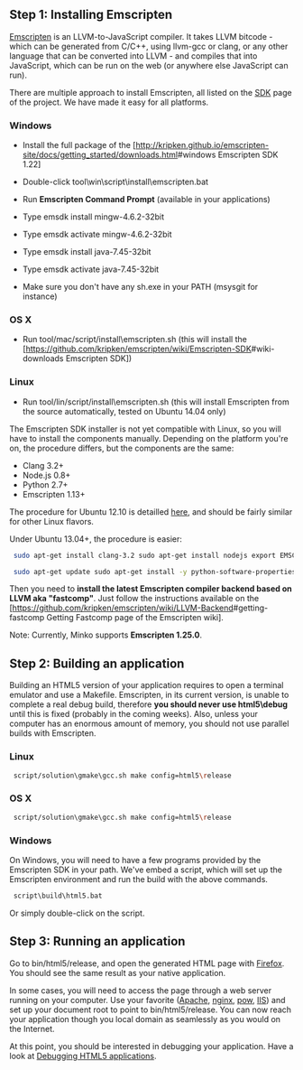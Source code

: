 Step 1: Installing Emscripten
-----------------------------

[Emscripten](https://github.com/kripken/emscripten/) is an LLVM-to-JavaScript compiler. It takes LLVM bitcode - which can be generated from C/C++, using llvm-gcc or clang, or any other language that can be converted into LLVM - and compiles that into JavaScript, which can be run on the web (or anywhere else JavaScript can run).

There are multiple approach to install Emscripten, all listed on the [SDK](https://github.com/kripken/emscripten/wiki/Emscripten-SDK) page of the project. We have made it easy for all platforms.

### Windows

-   Install the full package of the [<http://kripken.github.io/emscripten-site/docs/getting_started/downloads.html>#windows Emscripten SDK 1.22]
-   Double-click tool\win\script\install\emscripten.bat



-   Run **Emscripten Command Prompt** (available in your applications)
-   Type emsdk install mingw-4.6.2-32bit
-   Type emsdk activate mingw-4.6.2-32bit
-   Type emsdk install java-7.45-32bit
-   Type emsdk activate java-7.45-32bit
-   Make sure you don't have any sh.exe in your PATH (msysgit for instance)



### OS X

-   Run tool/mac/script/install\emscripten.sh (this will install the [<https://github.com/kripken/emscripten/wiki/Emscripten-SDK>#wiki-downloads Emscripten SDK])

### Linux

-   Run tool/lin/script/install\emscripten.sh (this will install Emscripten from the source automatically, tested on Ubuntu 14.04 only)

 The Emscripten SDK installer is not yet compatible with Linux, so you will have to install the components manually. Depending on the platform you're on, the procedure differs, but the components are the same:

-   Clang 3.2+
-   Node.js 0.8+
-   Python 2.7+
-   Emscripten 1.13+

The procedure for Ubuntu 12.10 is detailled [here](https://github.com/kripken/emscripten/wiki/Getting-Started-on-Ubuntu-12.10), and should be fairly similar for other Linux flavors.

Under Ubuntu 13.04+, the procedure is easier:


```bash
 sudo apt-get install clang-3.2 sudo apt-get install nodejs export EMSCRIPTEN=/opt/emscripten sudo mkdir -m 777 ${EMSCRIPTEN} git clone <https://github.com/kripken/emscripten> ${EMSCRIPTEN} cd ${EMSCRIPTEN} && git checkout 1.13.0 # Above versions are broken. echo "EMSCRIPTEN=${EMSCRIPTEN}"->> ~/.profile 
```



```bash
 sudo apt-get update sudo apt-get install -y python-software-properties python g++ make sudo add-apt-repository ppa:chris-lea/node.js sudo apt-get update 
```


Then you need to **install the latest Emscripten compiler backend based on LLVM aka "fastcomp"**. Just follow the instructions available on the [<https://github.com/kripken/emscripten/wiki/LLVM-Backend>#getting-fastcomp Getting Fastcomp page of the Emscripten wiki]. 

Note: Currently, Minko supports **Emscripten 1.25.0**.

Step 2: Building an application
-------------------------------

Building an HTML5 version of your application requires to open a terminal emulator and use a Makefile. Emscripten, in its current version, is unable to complete a real debug build, therefore **you should never use html5\debug** until this is fixed (probably in the coming weeks). Also, unless your computer has an enormous amount of memory, you should not use parallel builds with Emscripten.

### Linux


```bash
 script/solution\gmake\gcc.sh make config=html5\release 
```


### OS X


```bash
 script/solution\gmake\gcc.sh make config=html5\release 
```


### Windows

On Windows, you will need to have a few programs provided by the Emscripten SDK in your path. We've embed a script, which will set up the Emscripten environment and run the build with the above commands.


```bash
 script\build\html5.bat 
```


Or simply double-click on the script.

Step 3: Running an application
------------------------------

Go to bin/html5/release, and open the generated HTML page with [Firefox](http://www.mozilla.org/en-US/firefox/new/). You should see the same result as your native application.

In some cases, you will need to access the page through a web server running on your computer. Use your favorite ([Apache](http://httpd.apache.org/), [nginx](http://wiki.nginx.org/Main), [pow](http://pow.cx/), [IIS](http://www.iis.net/)) and set up your document root to point to bin/html5/release. You can now reach your application though you local domain as seamlessly as you would on the Internet.

At this point, you should be interested in debugging your application. Have a look at [Debugging HTML5 applications](Debugging_HTML5_applications.md).

